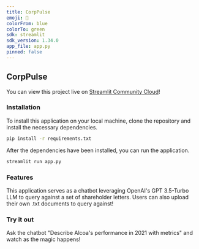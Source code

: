 ```yaml
---
title: CorpPulse
emoji: 🤖
colorFrom: blue
colorTo: green
sdk: streamlit
sdk_version: 1.34.0
app_file: app.py
pinned: false
---
```

## CorpPulse

You can view this project live on [Streamlit Community Cloud](https://corppulse.streamlit.app/)!

### Installation
To install this application on your local machine, clone the repository and install the necessary dependencies.

```bash
pip install -r requirements.txt
```

After the dependencies have been installed, you can run the application.

```bash
streamlit run app.py
```

### Features

This application serves as a chatbot leveraging OpenAI's GPT 3.5-Turbo LLM to query against a set of shareholder letters. Users can also upload their own .txt documents to query against!

### Try it out

Ask the chatbot "Describe Alcoa's performance in 2021 with metrics" and watch as the magic happens!
